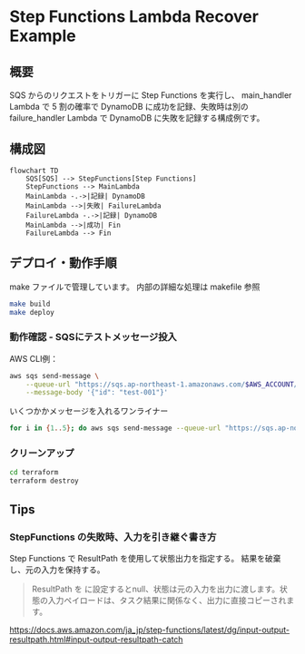 # Step Functions Lambda Recover Example

## 概要

SQS からのリクエストをトリガーに Step Functions を実行し、
main_handler Lambda で 5 割の確率で DynamoDB に成功を記録、失敗時は別の failure_handler Lambda で DynamoDB に失敗を記録する構成例です。

## 構成図

```mermaid
flowchart TD
    SQS[SQS] --> StepFunctions[Step Functions]
    StepFunctions --> MainLambda
    MainLambda -.->|記録| DynamoDB
    MainLambda -->|失敗| FailureLambda
    FailureLambda -.->|記録| DynamoDB
    MainLambda -->|成功| Fin
    FailureLambda --> Fin
```

## デプロイ・動作手順

make ファイルで管理しています。
内部の詳細な処理は makefile 参照

```sh
make build
make deploy
```

### 動作確認 - SQSにテストメッセージ投入

AWS CLI例：

```sh
aws sqs send-message \
    --queue-url "https://sqs.ap-northeast-1.amazonaws.com/$AWS_ACCOUNT/stepfunc-sample-queue" \
    --message-body '{"id": "test-001"}'
```

いくつかかメッセージを入れるワンライナー

```sh
for i in {1..5}; do aws sqs send-message --queue-url "https://sqs.ap-northeast-1.amazonaws.com/$AWS_ACCOUNT/stepfunc-sample-queue" --message-body "{\"id\": \"test-00$i\"}" --region ap-northeast-1; done
```

### クリーンアップ

```sh
cd terraform
terraform destroy
```

## Tips

### StepFunctions の失敗時、入力を引き継ぐ書き方

Step Functions で ResultPath を使用して状態出力を指定する。
結果を破棄し、元の入力を保持する。

> ResultPath を に設定するとnull、状態は元の入力を出力に渡します。状態の入力ペイロードは、タスク結果に関係なく、出力に直接コピーされます。

https://docs.aws.amazon.com/ja_jp/step-functions/latest/dg/input-output-resultpath.html#input-output-resultpath-catch
